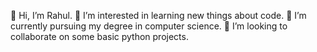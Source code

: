 👋 Hi, I’m Rahul.
👀 I’m interested in learning new things about code.
🌱 I’m currently pursuing my degree in computer science.
💞️ I’m looking to collaborate on some basic python projects.
